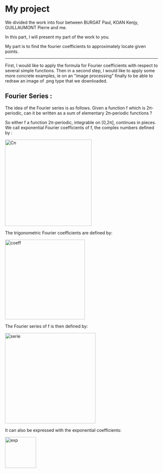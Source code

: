 # My project

We divided the work into four between BURGAT Paul, KOAN Kenjy, GUILLAUMONT Pierre and me.

In this part, I will present my part of the work to you.

My part is to find the fourier coefficients to approximately locate given points.

____________________________________________________________________________________________________________________________________________________________________

First, I would like to apply the formula for Fourier coefficients with respect to several simple functions.
Then in a second step, I would like to apply some more concrete examples, ie on an "image processing" finally to be able to redraw an image of .png type that we downloaded.

## Fourier Series :

The idea of the Fourier series is as follows. 
Given a function f which is 2π-periodic, can it be written as a sum of elementary 2π-periodic functions ?  

So either f a function 2π-periodic, integrable on [0,2π], continues in pieces. We call exponential Fourier coefficients of f, the complex numbers defined by :

<img width="285" alt="Cn" src="https://user-images.githubusercontent.com/81428023/113521178-0ec08e00-9598-11eb-9e72-04083d4f7ef7.png">

The trigonometric Fourier coefficients are defined by:

<img width="263" alt="coeff" src="https://user-images.githubusercontent.com/81428023/113521199-2d268980-9598-11eb-82eb-fc55e6215ed1.png">

The Fourier series of f is then defined by:

<img width="298" alt="serie" src="https://user-images.githubusercontent.com/81428023/113521209-47f8fe00-9598-11eb-9236-6b7b1618f41a.png">

It can also be expressed with the exponential coefficients:

<img width="102" alt="exp" src="https://user-images.githubusercontent.com/81428023/113521218-56dfb080-9598-11eb-8efc-e9ff8e96eaab.png">

